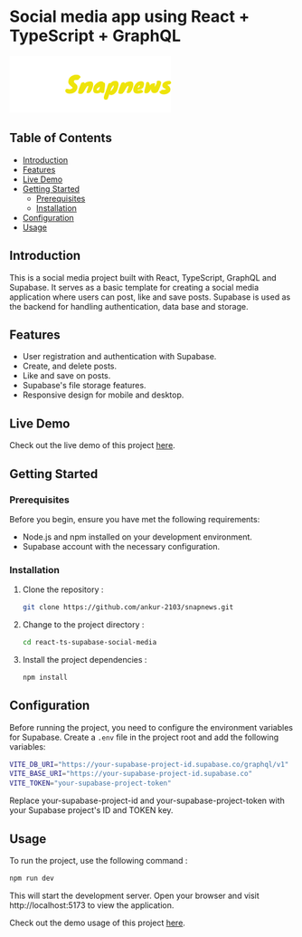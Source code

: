 # Social media app using React + TypeScript + GraphQL

![Project Image/Logo](./src/assets/spannews-logo.svg) 



## Table of Contents

- [Introduction](#introduction)
- [Features](#features)
- [Live Demo](#live-demo)
- [Getting Started](#getting-started)
  - [Prerequisites](#prerequisites)
  - [Installation](#installation)
- [Configuration](#configuration)
- [Usage](#usage)

## Introduction

This is a social media project built with React, TypeScript, GraphQL and Supabase. It serves as a basic template for creating a social media application where users can post, like and save posts. Supabase is used as the backend for handling authentication, data base and storage.


## Features

- User registration and authentication with Supabase.
- Create, and delete posts.
- Like and save on posts.
- Supabase's file storage features.
- Responsive design for mobile and desktop.

## Live Demo

Check out the live demo of this project [here](https://65364b4742df06276c1576c1--remarkable-taffy-0055bd.netlify.app/).

## Getting Started

### Prerequisites

Before you begin, ensure you have met the following requirements:

- Node.js and npm installed on your development environment.
- Supabase account with the necessary configuration.

### Installation

   1. Clone the repository :

      ```bash
      git clone https://github.com/ankur-2103/snapnews.git
      ```

   2. Change to the project directory :

      ```bash
      cd react-ts-supabase-social-media
      ```

   3. Install the project dependencies :
      ```bash
      npm install
      ```

## Configuration

Before running the project, you need to configure the environment variables for Supabase. Create a `.env` file in the project root and add the following variables:

```bash
VITE_DB_URI="https://your-supabase-project-id.supabase.co/graphql/v1"
VITE_BASE_URI="https://your-supabase-project-id.supabase.co"
VITE_TOKEN="your-supabase-project-token"
```

Replace your-supabase-project-id and your-supabase-project-token with your Supabase project's ID and TOKEN key.

## Usage
To run the project, use the following command :

```bash
npm run dev
```

This will start the development server. Open your browser and visit http://localhost:5173 to view the application.

Check out the demo usage of this project [here](https://drive.google.com/file/d/1bRscpUy-DTFzvOOj_rAlO9uVGDIty7bC/view?usp=sharing).